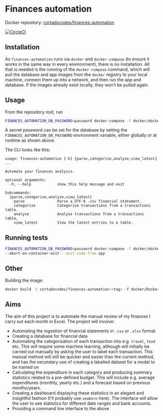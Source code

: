 # Finances automation

Docker repository: [cortadocodes/finances-automation](https://cloud.docker.com/repository/docker/cortadocodes/finances-automation)

[![CircleCI](https://circleci.com/gh/cortadocodes/finances-automation/tree/master.svg?style=svg)](https://circleci.com/gh/cortadocodes/finances-automation/tree/master)

## Installation
As `finances-automation` runs via `docker` and `docker-compose` (to ensure it works in the same way in every 
environment), there is no installation. All that is needed is the running of the `docker-compose` command, which will
pull the database and app images from the `docker` registry to your local machine, connect them up into a network, and 
then run the app and database. If the images already exist locally, they won't be pulled again.

## Usage
From the repository root, run
```bash
FINANCES_AUTOMATION_DB_PASSWORD=password docker-compose -f docker/docker-compose-app.yml up
```
A secret password can be set for the database by setting the `FINANCES_AUTOMATION_DB_PASSWORD` environment variable, 
either globally or at runtime as shown above.

The CLI looks like this:
```
usage: finances-automation [-h] {parse,categorise,analyse,view_latest} ...

Automate your finances analysis.

optional arguments:
  -h, --help            show this help message and exit

Subcommands:
  {parse,categorise,analyse,view_latest}
    parse               Parse a UTF-8 .csv financial statement.
    categorise          Categorise transactions from a transactions table.
    analyse             Analyse transactions from a transactions table.
    view_latest         View the latest entries to a table.
```

## Running tests
```bash
FINANCES_AUTOMATION_DB_PASSWORD=password docker-compose -f docker/docker-compose-test.yml up \
--abort-on-container-exit --exit-code-from app
```

## Other
Building the image:
```bash
docker build -t cortadocodes/finances-automation:<tag> -f docker/Dockerfile .
```

## Aims
The aim of this project is to automate the manual review of my finances I carry out each month in Excel. The 
project will involve:
* Automating the ingestion of financial statements in `.csv` or `.xlsx` format
* Creating a database for financial data
* Automating the categorisation of each transaction into e.g. `travel`, `food` etc. This will require some machine 
learning, although will initially be carried out manually by asking the user to label each transaction. This manual 
method will still be quicker and easier than the current method, and has the secondary use of creating a labelled 
dataset for a model to be trained on
* Calculating the expenditure in each category and producing summary statistics related to a pre-defined budget. This
 will include e.g. average expenditures (monthly, yearly etc.) and a forecast based on previous months/years.
* Creating a dashboard displaying these statistics in an elegant and insightful fashion (I'll probably use `seaborn` 
here). The interface will allow the user to see statistics for different date ranges and bank accounts.
* Providing a command line interface to the above
